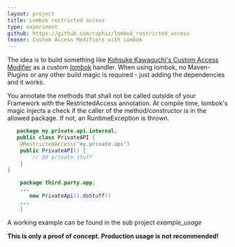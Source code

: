 ```yaml
---
layout: project
title: Lombok restricted access
type: experiment
github: https://github.com/raphiz/lombok_restricted_access
teaser: Custom Access Modifiers with Lombok
---
```


The idea is to build something like [Kohsuke Kawaguchi's  Custom Access Modifier](http://www.kohsuke.org/access-modifier/) 
as a custom [lombok](http://projectlombok.org/) handler. When using lombok, no Maven-Plugins or any other build magic is required - just
adding the dependencies and it works.

You annotate the methods that shall not be called outside of your Framework with the RestrictedAccess annotation.
At compile time, lombok's magic injects a check if the caller of the method/constructor is in the allowed package.
If not, an RuntimeException is thrown.

```java
   package my.private.api.internal;
   public class PrivateAPI {
    @RestrictedAccess("my.private.api")
    public PrivateAPI() {
        // DO private stuff
    }
}
```

```java
    package third.party.app;
    ...
       new PrivateApi().doStuff()
    ...
    }
```

A working example can be found in the sub project *example_usage*

**This is only a proof of concept. Production usage is not recommended!**